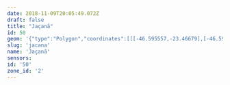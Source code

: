 ```yaml
---
date: 2018-11-09T20:05:49.072Z
draft: false
title: "Jaçanã"
id: 50
geom: '{"type":"Polygon","coordinates":[[[-46.595557,-23.46679],[-46.595028,-23.467079],[-46.593816,-23.468031],[-46.592973,-23.468406],[-46.592197,-23.468663],[-46.591914,-23.468719],[-46.59155,-23.468682],[-46.590288,-23.46817],[-46.589695,-23.470059],[-46.589209,-23.469877],[-46.585108,-23.473931],[-46.584719,-23.474667],[-46.584565,-23.47546],[-46.584565,-23.475893],[-46.584819,-23.476999],[-46.583498,-23.478088],[-46.582978,-23.47774],[-46.582789,-23.477232],[-46.582178,-23.476711],[-46.581488,-23.475637],[-46.580769,-23.475297],[-46.580452,-23.475024],[-46.580115,-23.474602],[-46.579226,-23.473983],[-46.57834,-23.473898],[-46.577569,-23.473898],[-46.577009,-23.473614],[-46.576525,-23.473565],[-46.576289,-23.473416],[-46.575761,-23.473241],[-46.574884,-23.473387],[-46.574004,-23.473305],[-46.573679,-23.473186],[-46.573455,-23.472876],[-46.573363,-23.472836],[-46.572539,-23.472675],[-46.572135,-23.472731],[-46.57198,-23.472652],[-46.571734,-23.472315],[-46.564752,-23.484864],[-46.564509,-23.4851],[-46.561124,-23.487269],[-46.561436,-23.485511],[-46.561517,-23.484561],[-46.561248,-23.48338],[-46.561311,-23.482363],[-46.561114,-23.481859],[-46.561037,-23.481462],[-46.561345,-23.479472],[-46.561261,-23.478909],[-46.560768,-23.477781],[-46.560757,-23.477262],[-46.560795,-23.476494],[-46.560974,-23.475773],[-46.561244,-23.475268],[-46.561659,-23.474723],[-46.561703,-23.47445],[-46.561632,-23.473186],[-46.561698,-23.47283],[-46.561786,-23.472633],[-46.563469,-23.470496],[-46.564112,-23.469834],[-46.564583,-23.469452],[-46.564939,-23.469032],[-46.565373,-23.468692],[-46.56553,-23.46847],[-46.565632,-23.468189],[-46.56569,-23.467402],[-46.566296,-23.466485],[-46.566619,-23.465664],[-46.56761,-23.464845],[-46.567844,-23.464582],[-46.568049,-23.463932],[-46.568844,-23.462376],[-46.569133,-23.461453],[-46.569284,-23.460712],[-46.570353,-23.459409],[-46.570385,-23.45906],[-46.570576,-23.458487],[-46.570553,-23.45798],[-46.57072,-23.457076],[-46.570638,-23.456725],[-46.57033,-23.456252],[-46.570288,-23.456078],[-46.570355,-23.455767],[-46.570308,-23.455571],[-46.570424,-23.455039],[-46.570426,-23.454122],[-46.570353,-23.453667],[-46.570134,-23.453385],[-46.569681,-23.453107],[-46.568624,-23.451844],[-46.56846,-23.451512],[-46.568266,-23.450469],[-46.568315,-23.450286],[-46.56865,-23.449811],[-46.568667,-23.449481],[-46.567965,-23.447748],[-46.567019,-23.446586],[-46.566936,-23.445932],[-46.56697,-23.445629],[-46.566768,-23.445134],[-46.566761,-23.444861],[-46.566975,-23.44414],[-46.566942,-23.443323],[-46.566729,-23.442323],[-46.56652,-23.441967],[-46.565462,-23.441657],[-46.565307,-23.441448],[-46.565166,-23.439964],[-46.565333,-23.438814],[-46.565158,-23.438229],[-46.565116,-23.43764],[-46.565025,-23.437316],[-46.565047,-23.436827],[-46.564782,-23.436068],[-46.564806,-23.435815],[-46.564981,-23.435655],[-46.565397,-23.435578],[-46.565789,-23.43531],[-46.566542,-23.435049],[-46.566701,-23.434786],[-46.566767,-23.4344],[-46.566917,-23.434023],[-46.567145,-23.433848],[-46.567374,-23.433554],[-46.567469,-23.433094],[-46.567596,-23.432991],[-46.568154,-23.432902],[-46.568426,-23.432689],[-46.568477,-23.432473],[-46.56841,-23.432262],[-46.568206,-23.431952],[-46.56763,-23.431371],[-46.567459,-23.431015],[-46.567273,-23.43087],[-46.567116,-23.430352],[-46.567107,-23.430243],[-46.567704,-23.429444],[-46.568127,-23.4291],[-46.569262,-23.428679],[-46.570046,-23.428715],[-46.570225,-23.428826],[-46.570412,-23.428795],[-46.570925,-23.428894],[-46.571087,-23.42898],[-46.569997,-23.431035],[-46.569008,-23.433573],[-46.568477,-23.435637],[-46.568191,-23.437594],[-46.568574,-23.437601],[-46.569271,-23.438345],[-46.570092,-23.438406],[-46.570504,-23.438589],[-46.570633,-23.438782],[-46.570639,-23.439228],[-46.570698,-23.439346],[-46.571243,-23.439882],[-46.571866,-23.440327],[-46.572204,-23.440668],[-46.572379,-23.441104],[-46.572688,-23.441481],[-46.572371,-23.441707],[-46.57238,-23.441819],[-46.573242,-23.442753],[-46.573435,-23.44315],[-46.573636,-23.443157],[-46.573931,-23.443697],[-46.573947,-23.444467],[-46.574102,-23.444817],[-46.574125,-23.445155],[-46.574406,-23.445756],[-46.574541,-23.446379],[-46.574526,-23.447248],[-46.574642,-23.447651],[-46.574983,-23.448343],[-46.575446,-23.448803],[-46.575907,-23.449024],[-46.576382,-23.44915],[-46.576894,-23.4492],[-46.577663,-23.449072],[-46.578841,-23.449029],[-46.579653,-23.449164],[-46.579955,-23.449872],[-46.580502,-23.450559],[-46.580603,-23.450774],[-46.580828,-23.450973],[-46.581552,-23.451286],[-46.582126,-23.451869],[-46.58239,-23.452436],[-46.582837,-23.45269],[-46.583608,-23.453359],[-46.583837,-23.453775],[-46.584765,-23.454736],[-46.585083,-23.45526],[-46.585207,-23.455293],[-46.585693,-23.455121],[-46.58583,-23.455466],[-46.58615,-23.455415],[-46.586373,-23.456224],[-46.58631,-23.456257],[-46.585697,-23.456371],[-46.585081,-23.456403],[-46.584455,-23.4566],[-46.582074,-23.457083],[-46.582694,-23.457565],[-46.583603,-23.45806],[-46.584476,-23.458336],[-46.584983,-23.458749],[-46.586717,-23.461409],[-46.586966,-23.461951],[-46.587315,-23.462363],[-46.588243,-23.463726],[-46.588636,-23.463961],[-46.589194,-23.464006],[-46.58983,-23.463885],[-46.590418,-23.463415],[-46.590776,-23.463425],[-46.59162,-23.463906],[-46.59213,-23.464311],[-46.592774,-23.465015],[-46.593248,-23.465379],[-46.593759,-23.465945],[-46.593997,-23.465963],[-46.594923,-23.46575],[-46.595557,-23.46679]]]}'
slug: 'jacana'
name: 'Jaçanã'
sensors:
id: '50'
zone_id: '2'
---
```

		